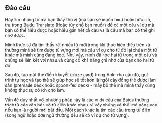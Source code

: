 
## Đào câu

Hãy tìm những từ mà bạn thấy thú vị (mà bạn sẽ muốn học) hoặc hữu ích, tra trong [Baidu Translate](https://fanyi.baidu.com/) (Hoặc tùy chỗ bạn muốn) để có một câu ví dụ mà bạn có thể hiểu được hoặc hiểu gần hết cả câu và là câu mà bạn có thể ghi nhớ được.

Mình thực sự đã tìm thấy rất nhiều từ mới trong khi thực hiện điều trên và thường mình sẽ tìm được từ vựng mới mà câu ví dụ cho từ đó lại chứa một từ khác mà mình cũng đang học. Như vậy, mình đã học hai từ trong một câu và chúng sẽ liên kết với nhau và củng cố khả năng ghi nhớ của bạn cho hai từ đó.

Sau đó, tạo một thẻ điền khuyết (cloze card) trong Anki cho câu đó, quá trình tự học và tạo thẻ sẽ giúp học sẽ tốt hơn là ngồi cày đống thẻ được làm sẵn (premade deck hoặc spoon-fed deck) - mấy bộ thẻ mà mình thấy cũng không thực sự có ích cho lắm.

Vấn đề duy nhất với phương pháp này là các ví dụ câu của Baidu thường trích từ các văn bản và từ điển khác nhau, vì vậy chúng có thể khá nâng cao nếu bạn là người mới bắt đầu. Một cách khác là tìm các câu trong từ điển (song ngữ hoặc đơn ngữ thường đều sẽ có ví dụ cho từ vựng).